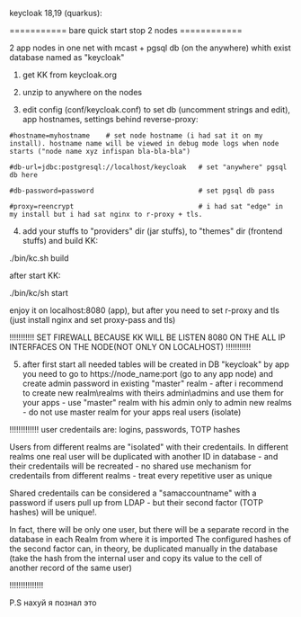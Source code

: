keycloak 18,19 (quarkus):

=========== bare quick start stop 2 nodes ============

2 app nodes in one net with mcast + pgsql db (on the anywhere) whith exist database named as "keycloak"

1) get KK from keycloak.org

2) unzip to anywhere on the nodes

3) edit config (conf/keycloak.conf) to set db (uncomment strings and edit), app hostnames, settings behind reverse-proxy:

```
#hostname=myhostname    # set node hostname (i had sat it on my install). hostname name will be viewed in debug mode logs when node starts ("node name xyz infispan bla-bla-bla")
```

```
#db-url=jdbc:postgresql://localhost/keycloak   # set "anywhere" pgsql db here
```

```
#db-password=password                          # set pgsql db pass
```
```
#proxy=reencrypt							   # i had sat "edge" in my install but i had sat nginx to r-proxy + tls.
```

4) add your stuffs to "providers" dir (jar stuffs), to "themes" dir (frontend stuffs) and build KK:

./bin/kc.sh build

after start KK:

./bin/kc/sh start

enjoy it on localhost:8080 (app), but after you need to set r-proxy and tls (just install nginx and set proxy-pass and tls)

!!!!!!!!!!!
SET FIREWALL BECAUSE KK WILL BE LISTEN 8080 ON THE ALL IP INTERFACES ON THE NODE(NOT ONLY ON LOCALHOST)
!!!!!!!!!!!

5) after first start all needed tables will be created in DB "keycloak" by app
you need to go to https://node_name:port (go to any app node) and create admin password in existing "master" realm - after i recommend to create new realm\realms with theirs admin\admins and use them for your apps - use "master" realm with his admin only to admin new realms - do not use master realm for your apps real users (isolate)

!!!!!!!!!!!!!
user credentails are: logins, passwords, TOTP hashes

Users from different realms are "isolated" with their credentails. In different realms one real user will be duplicated with another ID in database - and their credentails will be recreated - no shared use mechanism for credentails from different realms - treat every repetitive user as unique

Shared credentails can be considered a "samaccountname" with a password if users pull up from LDAP - but their second factor (TOTP hashes) will be unique!. 

In fact, there will be only one user, but there will be a separate record in the database in each Realm from where it is imported The configured hashes of the second factor can, in theory, be duplicated manually in the database (take the hash from the internal user and copy its value to the cell of another record of the same user)

!!!!!!!!!!!!!!!



P.S нахуй я познал это 
